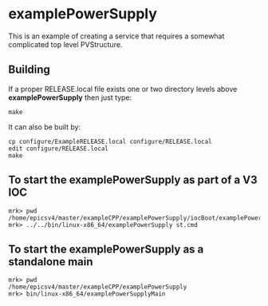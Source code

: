 # examplePowerSupply


This is an example of creating a service that requires a somewhat complicated top level PVStructure.

## Building

If a proper RELEASE.local file exists one or two directory levels above **examplePowerSupply**
then just type:

    make

It can also be built by:

    cp configure/ExampleRELEASE.local configure/RELEASE.local
    edit configure/RELEASE.local
    make


## To start the examplePowerSupply as part of a V3 IOC

    mrk> pwd
    /home/epicsv4/master/exampleCPP/examplePowerSupply/iocBoot/examplePowerSupply
    mrk> ../../bin/linux-x86_64/examplePowerSupply st.cmd 

## To start the examplePowerSupply as a standalone main

    mrk> pwd
    /home/epicsv4/master/exampleCPP/examplePowerSupply
    mrk> bin/linux-x86_64/examplePowerSupplyMain
